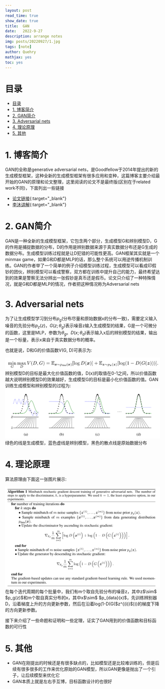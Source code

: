 ```yaml
---
layout: post
read_time: true
show_date: true
title:  GAN
date:   2022-9-27
description: arrange notes 
img: posts/20220927/1.jpg 
tags: [note]
author: Quehry
mathjax: yes
toc: yes
---
```


# 目录

<!-- TOC -->

- [目录](#目录)
- [1. 博客简介](#1-博客简介)
- [2. GAN简介](#2-gan简介)
- [3. Adversarial nets](#3-adversarial-nets)
- [4. 理论原理](#4-理论原理)
- [5. 其他](#5-其他)

<!-- /TOC -->

# 1. 博客简介
GAN的全称是generative adversarial nets，是Goodfellow于2014年提出的新的生成模型框架，这种全新的生成模型框架有很多应用和变种，这篇博客主要介绍最开始的GAN的原理和论文整理，这里阅读的论文不是最终版(区别在于related work不同)，下面列出一些链接
- [论文链接](https://arxiv.org/abs/1406.2661){:target="_blank"}
- [李沐讲解](https://www.bilibili.com/video/BV1rb4y187vD/?spm_id_from=333.788&vd_source=64c99329fc39a0e3f42825a4c837e2a5){:target="_blank"}

# 2. GAN简介
GAN是一种全新的生成模型框架，它包含两个部分，生成模型G和辨别模型D，G的作用是捕捉数据的分布，D的作用是辨别数据来源于真实数据分布还是G生成的数据分布。生成模型训练过程就是让D犯错的可能性更高。GAN框架其实就是一个minmax game，如果G和D都是MLP的话，那么整个系统可以用逆传播机制训练。GAN的作者举了一个简单的例子介绍模型训练过程，生成模型可以看成印假钞的团伙，辨别模型可以看成警察，双方都在训练中提升自己的能力，最终希望达到的效果是警察无法分辨出一张假钞是真币还是假币。论文只介绍了一种特殊情况，就是G和D都是MLP的情况，作者把这种情况称为Adversarial nets
 
# 3. Adversarial nets
为了让生成模型学习到分布$p_g$(分布尽量和原始数据x的分布一致)，需要定义输入噪音的先验分布$p_z(z)$，$G(z;\theta_g)$表示噪音z输入生成模型的结果，G是一个可微分的函数，这里是MLP，参数为$\theta_g$。$D(x;\theta_d)$表示输入x后的辨别模型的结果，输出是一个标量，表示x来自于真实数据分布的概率。

也就是说，D和G的价值函数V(G, D)可表示为: 
<center><img src='../assets/img/posts/20220927/2.jpg'></center>
辨别模型D的目标是最大化价值函数的值，D(x)的取值在0-1之间，所以价值函数越大说明辨别模型D的效果越好，生成模型G的目标是最小化价值函数的值。GAN训练生成模型和辨别模型的过程为: 
<center><img src='../assets/img/posts/20220927/3.jpg'></center>
绿色的线是生成模型，蓝色虚线是辨别模型，黑色的散点线是原始数据分布

# 4. 理论原理
算法原理由下面这一张图片展示: 
<center><img src='../assets/img/posts/20220927/4.jpg'></center>
在每个迭代周期的每个批量中，我们有m个取自先验分布的噪音z，其中z$\sim$ $p_g(z)$和m个取自真实分布的x，其中x$\sim$ $p_{data}(x)$，先训练辨别器D，沿着梯度上升的方向更新参数，然后在沿着log(1-D(G($z^{(i)}$)))的梯度下降的方向更新参数。

接下来介绍了一些命题和证明和一些定理，证实了GAN用到的价值函数和目标函数的可行性

# 5. 其他
- GAN在刚提出的时候还是有很多缺点的，比如模型还是比较难训练的，但是后续有很多很多的工作来优化原始的GAN模型，所以GAN更像是抛出了一个引子，让后续模型来优化它
- GAN本质上就是左右手互博，目标函数设计的也很好